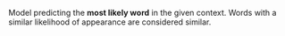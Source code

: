 Model predicting the **most likely word** in the given context. Words with a similar likelihood of appearance are considered similar.